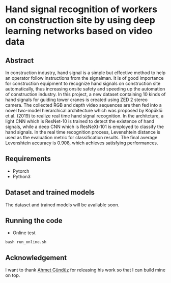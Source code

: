# Hand signal recognition of workers on construction site by using deep learning networks based on video data
## Abstract
In construction industry, hand signal is a simple but effective method to help an operator follow instructions from the signalman. It is of good importance for construction equipment to recognize hand signals on construction site automatically, thus increasing onsite safety and speeding up the automation of construction industry. In this project, a new dataset containing 10 kinds of hand signals for guiding tower cranes is created using ZED 2 stereo camera. The collected RGB and depth video sequences are then fed into a novel two-model hierarchical architecture which was proposed by Köpüklü et al. (2019) to realize real time hand signal recognition. In the architcture, a light CNN which is ResNet-10 is trained to detect the existence of hand signals, while a deep CNN which is ResNeXt-101 is employed to classify the hand signals. In the real time recognition process, Levenshtein distance is used as the evaluation metric for classification results. The final average Levenshtein accuracy is 0.908, which achieves satisfying performances.
## Requirements
* Pytorch
* Python3
## Dataset and trained models
The dataset and trained models will be available soon.
## Running the code
* Online test
```
bash run_online.sh
```
## Acknowledgement
I want to thank [Ahmet Gündüz](https://github.com/ahmetgunduz/Real-time-GesRec) for releasing his work so that I can build mine on top.
